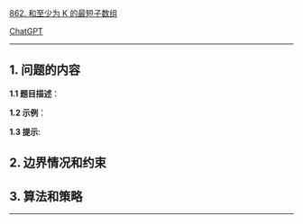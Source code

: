 [862. 和至少为 K 的最短子数组](https://leetcode.cn/problems/shortest-subarray-with-sum-at-least-k)

[ChatGPT](chat.openai.com)

---

## 1. 问题的内容
**1.1 题目描述**：

**1.2 示例**：

**1.3 提示**:

## 2. 边界情况和约束


## 3. 算法和策略

---

